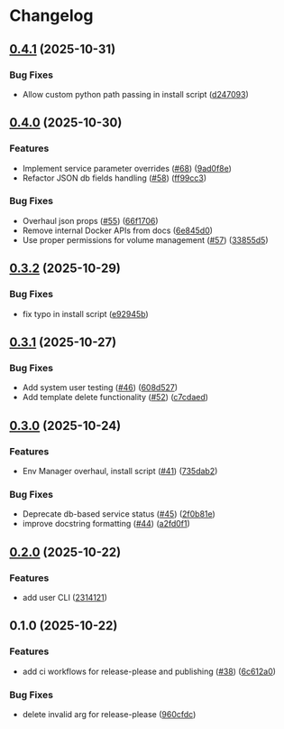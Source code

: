 # Changelog

## [0.4.1](https://github.com/kristiankunc/svs-core/compare/v0.4.0...v0.4.1) (2025-10-31)


### Bug Fixes

* Allow custom python path passing in install script ([d247093](https://github.com/kristiankunc/svs-core/commit/d24709375a7ba4cfdc00c3c20d2a858e860bb562))

## [0.4.0](https://github.com/kristiankunc/svs-core/compare/v0.3.2...v0.4.0) (2025-10-30)


### Features

* Implement service parameter overrides ([#68](https://github.com/kristiankunc/svs-core/issues/68)) ([9ad0f8e](https://github.com/kristiankunc/svs-core/commit/9ad0f8e283516238c8caf2c66f5563eee5e42bd6))
* Refactor JSON db fields handling ([#58](https://github.com/kristiankunc/svs-core/issues/58)) ([ff99cc3](https://github.com/kristiankunc/svs-core/commit/ff99cc33184f5b9a2d1ffbdbba431cf846eb1924))


### Bug Fixes

* Overhaul json props ([#55](https://github.com/kristiankunc/svs-core/issues/55)) ([66f1706](https://github.com/kristiankunc/svs-core/commit/66f1706458016ab4ebf74e1de6abe97cfca6d87a))
* Remove internal Docker APIs from docs ([6e845d0](https://github.com/kristiankunc/svs-core/commit/6e845d028edd1a0081019a9eda7f004055a15080))
* Use proper permissions for volume management ([#57](https://github.com/kristiankunc/svs-core/issues/57)) ([33855d5](https://github.com/kristiankunc/svs-core/commit/33855d5c3481a546809917e08904a0a08e52dbe8))

## [0.3.2](https://github.com/kristiankunc/svs-core/compare/v0.3.1...v0.3.2) (2025-10-29)


### Bug Fixes

* fix typo in install script ([e92945b](https://github.com/kristiankunc/svs-core/commit/e92945babf107d3bfaa20629cdba7c2d7b496e12))

## [0.3.1](https://github.com/kristiankunc/svs-core/compare/v0.3.0...v0.3.1) (2025-10-27)


### Bug Fixes

* Add system user testing ([#46](https://github.com/kristiankunc/svs-core/issues/46)) ([608d527](https://github.com/kristiankunc/svs-core/commit/608d527b91943cdf395a14647b7fda0bea87f224))
* Add template delete functionality ([#52](https://github.com/kristiankunc/svs-core/issues/52)) ([c7cdaed](https://github.com/kristiankunc/svs-core/commit/c7cdaed51c744028580596e8e9245d9f2311282b))

## [0.3.0](https://github.com/kristiankunc/svs-core/compare/v0.2.0...v0.3.0) (2025-10-24)


### Features

* Env Manager overhaul, install script ([#41](https://github.com/kristiankunc/svs-core/issues/41)) ([735dab2](https://github.com/kristiankunc/svs-core/commit/735dab2b76e872e6384cb4db2281d632ecfdccf6))


### Bug Fixes

* Deprecate db-based service status ([#45](https://github.com/kristiankunc/svs-core/issues/45)) ([2f0b81e](https://github.com/kristiankunc/svs-core/commit/2f0b81e8fc9986f56a94a88b3f1e3a83a78e6903))
* improve docstring formatting ([#44](https://github.com/kristiankunc/svs-core/issues/44)) ([a2fd0f1](https://github.com/kristiankunc/svs-core/commit/a2fd0f1b014a42fab0eaff5b35ee35ff3bea90b6))

## [0.2.0](https://github.com/kristiankunc/svs-core/compare/v0.1.0...v0.2.0) (2025-10-22)


### Features

* add user CLI ([2314121](https://github.com/kristiankunc/svs-core/commit/2314121eeecbfa8ce4387f10b372493f683d4911))

## 0.1.0 (2025-10-22)


### Features

* add ci workflows for release-please and publishing ([#38](https://github.com/kristiankunc/svs-core/issues/38)) ([6c612a0](https://github.com/kristiankunc/svs-core/commit/6c612a0de664d6753e4133392d979599682745ff))


### Bug Fixes

* delete invalid arg for release-please ([960cfdc](https://github.com/kristiankunc/svs-core/commit/960cfdc352c66d1217f43f70c5085ca6394f2409))
